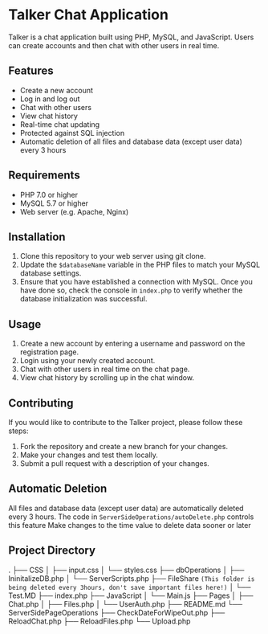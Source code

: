 # Talker Chat Application

Talker is a chat application built using PHP, MySQL, and JavaScript. Users can create accounts and then chat with other users in real time.

## Features

- Create a new account
- Log in and log out
- Chat with other users
- View chat history
- Real-time chat updating
- Protected against SQL injection
- Automatic deletion of all files and database data (except user data) every 3 hours

## Requirements

- PHP 7.0 or higher
- MySQL 5.7 or higher
- Web server (e.g. Apache, Nginx)

## Installation

1. Clone this repository to your web server using git clone.
2. Update the `$databaseName` variable in the PHP files to match your MySQL database settings.
3. Ensure that you have established a connection with MySQL. Once you have done so, check the console in `index.php` to verify whether the database initialization was successful.

## Usage

1. Create a new account by entering a username and password on the registration page.
2. Login using your newly created account.
3. Chat with other users in real time on the chat page.
4. View chat history by scrolling up in the chat window.

## Contributing

If you would like to contribute to the Talker project, please follow these steps:

1. Fork the repository and create a new branch for your changes.
2. Make your changes and test them locally.
3. Submit a pull request with a description of your changes.

## Automatic Deletion

All files and database data (except user data) are automatically deleted every 3 hours. The code in `ServerSideOperations/autoDelete.php` controls this feature
Make changes to the time value to delete data sooner or later

## Project Directory

.
├── CSS
│   ├── input.css
│   └── styles.css
├── dbOperations
│   ├── IninitalizeDB.php
│   └── ServerScripts.php
├── FileShare `(This folder is being deleted every 3hours, don't save important files here!)`
│   └── Test.MD
├── index.php
├── JavaScript
│   └── Main.js
├── Pages
│   ├── Chat.php
│   ├── Files.php
│   └── UserAuth.php
├── README.md
└── ServerSidePageOperations
    ├── CheckDateForWipeOut.php
    ├── ReloadChat.php
    ├── ReloadFiles.php
    └── Upload.php